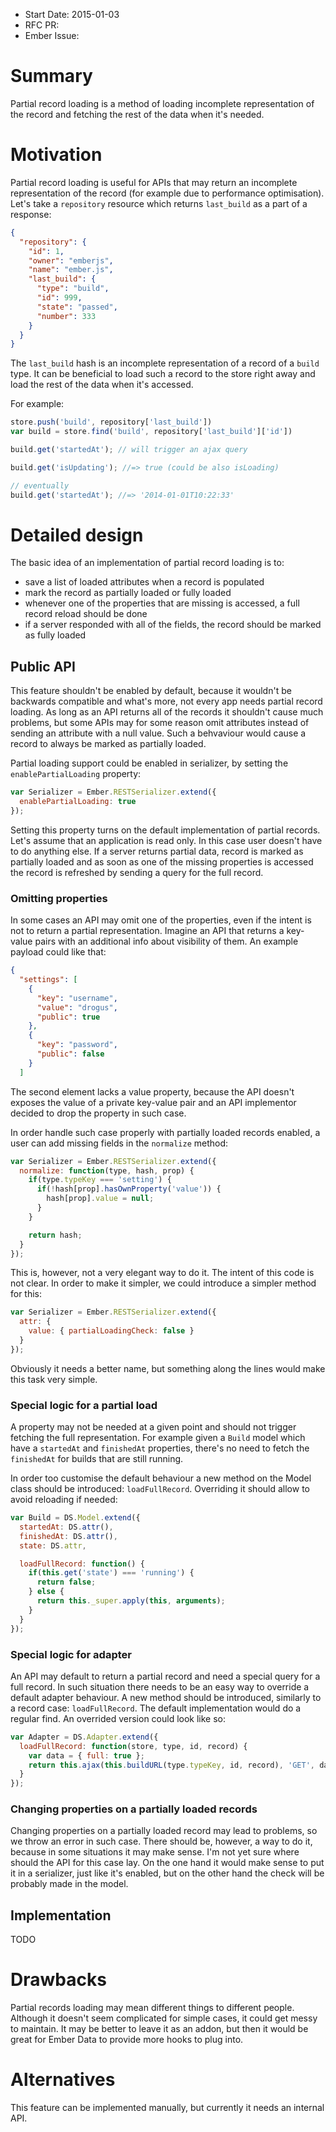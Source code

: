 - Start Date: 2015-01-03
- RFC PR:
- Ember Issue:

# Summary

Partial record loading is a method of loading incomplete representation of the
record and fetching the rest of the data when it's needed.

# Motivation

Partial record loading is useful for APIs that may return an incomplete
representation of the record (for example due to performance optimisation).
Let's take a `repository` resource which returns `last_build` as a part of a
response:

```json
{
  "repository": {
    "id": 1,
    "owner": "emberjs",
    "name": "ember.js",
    "last_build": {
      "type": "build",
      "id": 999,
      "state": "passed",
      "number": 333
    }
  }
}
```

The `last_build` hash is an incomplete representation of a record of a `build`
type. It can be beneficial to load such a record to the store right away and
load the rest of the data when it's accessed.

For example:

```javascript
store.push('build', repository['last_build'])
var build = store.find('build', repository['last_build']['id'])

build.get('startedAt'); // will trigger an ajax query

build.get('isUpdating'); //=> true (could be also isLoading)

// eventually
build.get('startedAt'); //=> '2014-01-01T10:22:33'
```

# Detailed design

The basic idea of an implementation of partial record loading is to:

* save a list of loaded attributes when a record is populated
* mark the record as partially loaded or fully loaded
* whenever one of the properties that are missing is accessed, a full record
  reload should be done
* if a server responded with all of the fields, the record should be marked as
  fully loaded

## Public API

This feature shouldn't be enabled by default, because it wouldn't be backwards
compatible and what's more, not every app needs partial record loading.
As long as an API returns all of the records it shouldn't cause much problems,
but some APIs may for some reason omit attributes instead of sending an
attribute with a null value. Such a behvaviour would cause a record to always be
marked as partially loaded.

Partial loading support could be enabled in serializer, by setting the
`enablePartialLoading` property:

```javascript
var Serializer = Ember.RESTSerializer.extend({
  enablePartialLoading: true
});
```

Setting this property turns on the default implementation of partial records.
Let's assume that an application is read only. In this case user doesn't have to
do anything else. If a server returns partial data, record is marked as
partially loaded and as soon as one of the missing properties is accessed the
record is refreshed by sending a query for the full record.

### Omitting properties

In some cases an API may omit one of the properties, even if the intent is not
to return a partial representation. Imagine an API that returns a key-value
pairs with an additional info about visibility of them. An example payload could
like that:

```json
{
  "settings": [
    {
      "key": "username",
      "value": "drogus",
      "public": true
    },
    {
      "key": "password",
      "public": false
    }
  ]
```

The second element lacks a value property, because the API doesn't exposes the
value of a private key-value pair and an API implementor decided to drop the
property in such case.

In order handle such case properly with partially loaded records enabled, a user
can add missing fields in the `normalize` method:

```javascript
var Serializer = Ember.RESTSerializer.extend({
  normalize: function(type, hash, prop) {
    if(type.typeKey === 'setting') {
      if(!hash[prop].hasOwnProperty('value')) {
        hash[prop].value = null;
      }
    }

    return hash;
  }
});
```

This is, however, not a very elegant way to do it. The intent of this code is
not clear. In order to make it simpler, we could introduce a simpler method for
this:

```javascript
var Serializer = Ember.RESTSerializer.extend({
  attr: {
    value: { partialLoadingCheck: false }
  }
});
```

Obviously it needs a better name, but something along the lines would make this
task very simple.

### Special logic for a partial load

A property may not be needed at a given point and should not trigger fetching
the full representation. For example given a `Build` model which have a
`startedAt` and `finishedAt` properties, there's no need to fetch the
`finishedAt` for builds that are still running.

In order too customise the default behaviour a new method on the Model class
should be introduced: `loadFullRecord`. Overriding it should allow to avoid
reloading if needed:

```javascript
var Build = DS.Model.extend({
  startedAt: DS.attr(),
  finishedAt: DS.attr(),
  state: DS.attr,

  loadFullRecord: function() {
    if(this.get('state') === 'running') {
      return false;
    } else {
      return this._super.apply(this, arguments);
    }
  }
});
```

### Special logic for adapter

An API may default to return a partial record and need a special query for a
full record. In such situation there needs to be an easy way to override a
default adapter behaviour. A new method should be introduced, similarly to a
record case: `loadFullRecord`. The default implementation would do a regular
find. An overrided version could look like so:

```javascript
var Adapter = DS.Adapter.extend({
  loadFullRecord: function(store, type, id, record) {
    var data = { full: true };
    return this.ajax(this.buildURL(type.typeKey, id, record), 'GET', data);
  }
});
```

### Changing properties on a partially loaded records

Changing properties on a partially loaded record may lead to problems, so we
throw an error in such case. There should be, however, a way to do it, because
in some situations it may make sense. I'm not yet sure where should the API for
this case lay. On the one hand it would make sense to put it in a serializer,
just like it's enabled, but on the other hand the check will be probably made
in the model.

## Implementation

TODO

# Drawbacks

Partial records loading may mean different things to different people. Although
it doesn't seem complicated for simple cases, it could get messy to maintain.
It may be better to leave it as an addon, but then it would be great for Ember
Data to provide more hooks to plug into.

# Alternatives

This feature can be implemented manually, but currently it needs an internal
API.

